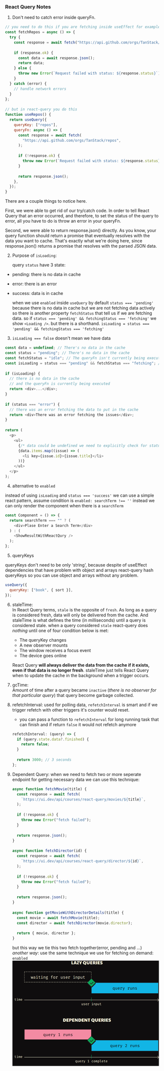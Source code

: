 ### React Query Notes

1. Don't need to catch error inside queryFn.

```javascript
// you need to do this if you are fetching inside useEffect for example
const fetchRepos = async () => {
  try {
    const response = await fetch("https://api.github.com/orgs/TanStack/repos");

    if (response.ok) {
      const data = await response.json();
      return data;
    } else {
      throw new Error(`Request failed with status: ${response.status}`);
    }
  } catch (error) {
    // handle network errors
  }
};

// but in react-query you do this
function useRepos() {
  return useQuery({
    queryKey: ["repos"],
    queryFn: async () => {
      const response = await fetch(
        "https://api.github.com/orgs/TanStack/repos",
      );

      if (!response.ok) {
        throw new Error(`Request failed with status: ${response.status}`);
      }

      return response.json();
    },
  });
}
```

There are a couple things to notice here.

First, we were able to get rid of our try/catch code. In order to tell React Query that an error occurred, and therefore, to set the status of the query to error, all you have to do is throw an error in your queryFn.

Second, we were able to return response.json() directly. As you know, your query function should return a promise that eventually resolves with the data you want to cache. That's exactly what we're doing here, since response.json() returns a promise that resolves with the parsed JSON data.

2. Purpose of `isLoading`:

   query `status` have 3 state:

- pending: there is no data in cache
- error: there is an error
- success: data is in cache

  when we use `enabled` inside `useQuery` by default `status === 'pending'` because there is no data in cache but we are not fetching data actively
  so there is another property `fetchStatus` that tell us if we are fetching data.
  so if `status === 'pending' && fetchingStatus === 'fetching'` we show `<Loading />`. but there is a shorthand.
  `isLoading = status === 'pending' && fetchingStatus === 'fetching'`

3. `isLoading === false` doesn't mean we have data

```javascript
const data = undefined; // There's no data in the cache
const status = "pending"; // There's no data in the cache
const fetchStatus = "idle"; // The queryFn isn't currently being executed
const isLoading = status === "pending" && fetchStatus === "fetching"; // false

if (isLoading) {
  // there is no data in the cache
  // and the queryFn is currently being executed
  return <div>...</div>;
}

if (status === "error") {
  // there was an error fetching the data to put in the cache
  return <div>There was an error fetching the issues</div>;
}

return (
  <p>
    <ul>
      {/* data could be undefined we need to explicitly check for status === 'success' */}
      {data.items.map((issue) => (
        <li key={issue.id}>{issue.title}</li>
      ))}
    </ul>
  </p>
);
```

4. alternative to `enabled`

instead of using `isLoading` and `status === 'success'` we can use a simple react pattern,
assume condition is `enabled: searchTerm !== ''` instead we can only render the component when there is a `searchTerm`

```javascript
const Component = () => {
  return searchTerm === "" ? (
    <div>Plase Enter a Search Term</div>
  ) : (
    <ShowResultWithReactQury />
  );
};
```

5. queryKeys

queryKeys don't need to be only 'string', because despite of useEffect dependencies that have problem with object and arrays
react-query hash queryKeys so you can use object and arrays without any problem.

```javascript
useQuery({
  queryKey: ["book", { sort }],
});
```

6. staleTime:
   <br />
   In React Query terms, `stale` is the opposite of `fresh`. As long as a query is considered fresh, data will only be delivered from the cache. And staleTime is what defines the time (in milliseconds) until a query is considered stale.
   when a query considered `stale` react-query does _nothing_ until one of four condition below is met:

   - The queryKey changes
   - A new observer mounts
   - The window receives a focus event
   - The device goes online

   React Query **will always deliver the data from the cache if it exists, even if that data is no longer fresh**.
   staleTime just tells React Query when to update the cache in the background when a trigger occurs.

7. gcTime:
   <br />
   Amount of time after a query became `inactive` (_there is no observer for that particular query_) that query become garbage collected.

8. refetchInterval:
   used for polling data, `refetchInterval` is smart and if we trigger refetch with other triggers it's counter would reset.

   - you can pass a function to `refetchInterval` for long running task that can finish and if return `false` it would not refetch anymore

   ```typescript
   refetchInterval: (query) => {
     if (query.state.data?.finished) {
       return false;
     }

     return 3000; // 3 seconds
   };
   ```

9. Dependent Query:
   when we need to fetch two or more seperate endpoint for getting necessary data we can use this technique:

   ```typescript
   async function fetchMovie(title) {
     const response = await fetch(
       `https://ui.dev/api/courses/react-query/movies/${title}`,
     );

     if (!response.ok) {
       throw new Error("fetch failed");
     }

     return response.json();
   }

   async function fetchDirector(id) {
     const response = await fetch(
       `https://ui.dev/api/courses/react-query/director/${id}`,
     );

     if (!response.ok) {
       throw new Error("fetch failed");
     }

     return response.json();
   }

   async function getMovieWithDirectorDetails(title) {
     const movie = await fetchMovie(title);
     const director = await fetchDirector(movie.director);

     return { movie, director };
   }
   ```

   but this way we tie this two fetch together(error, pending and ...)<br />
   _another way_: use the same technique we use for fetching on demand: `enabled`
   ![Dependent Query](https://github.com/mohammadekhosravi/notes/blob/master/react-query/dependent.png)
